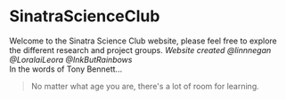 # SinatraScienceClub
Welcome to the Sinatra Science Club website, please feel free to explore the different research and project groups.
*Website created @linnnegan @LoralaiLeora @InkButRainbows*
<br>
In the words of Tony Bennett...
>No matter what age you are, there's a lot of room for learning.
